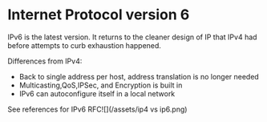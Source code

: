 # Internet Protocol version 6

IPv6 is the latest version. It returns to the cleaner design of IP that IPv4 had before attempts to curb exhaustion happened.

Differences from IPv4:

* Back to single address per host, address translation is no longer needed
* Multicasting,QoS,IPSec, and Encryption is built in
* IPv6 can autoconfigure itself in a local network

See references for IPv6 RFC![](/assets/ip4 vs ip6.png)

